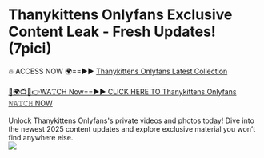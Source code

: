 # Thanykittens Onlyfans Exclusive Content Leak - Fresh Updates! (7pici)

🔥 ACCESS NOW 🌍==►► <a href="https://tinyurl.com/kvy9nzfs" rel="nofollow">Thanykittens Onlyfans Latest Collection</a>
<br><br>
[🔴🌍📺📱👉WA𝚃CH Now==►► CLICK HERE TO Thanykittens Onlyfans 𝚆𝙰𝚃𝙲𝙷 NOW](https://tinyurl.com/kvy9nzfs)
<br><br>
Unlock Thanykittens Onlyfans's private videos and photos today! Dive into the newest 2025 content updates and explore exclusive material you won’t find anywhere else.
<br>
<a href="https://tinyurl.com/kvy9nzfs" rel="nofollow" data-target="animated-image.originalLink"><img src="https://camo.githubusercontent.com/8a4f000d20f83aca3bf7ec5f350d767afa0574a8a352519fd8cfa583a6f93a33/68747470733a2f2f692e696d6775722e636f6d2f644a486b345a712e676966" data-canonical-src="https://i.imgur.com/dJHk4Zq.gif" style="max-width: 100%; display: inline-block;" data-target="animated-image.originalImage"></a>
<br>
